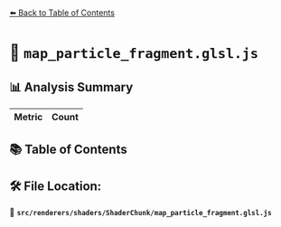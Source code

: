 [⬅️ Back to Table of Contents](../../../../index.md)

# 📄 `map_particle_fragment.glsl.js`

## 📊 Analysis Summary

| Metric | Count |
|--------|-------|

## 📚 Table of Contents


## 🛠️ File Location:
📂 **`src/renderers/shaders/ShaderChunk/map_particle_fragment.glsl.js`**